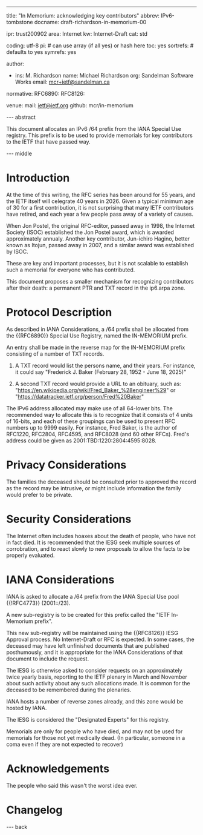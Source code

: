---
title: "In Memorium: acknowledging key contributors"
abbrev: IPv6-tombstone
docname: draft-richardson-in-memorium-00

ipr: trust200902
area: Internet
kw: Internet-Draft
cat: std

coding: utf-8
pi:    # can use array (if all yes) or hash here
  toc: yes
  sortrefs:   # defaults to yes
  symrefs: yes

author:

- ins: M. Richardson
  name: Michael Richardson
  org: Sandelman Software Works
  email: mcr+ietf@sandelman.ca

normative:
  RFC6890:
  RFC8126:

venue:
  mail: ietf@ietf.org
  github: mcr/in-memorium

--- abstract

This document allocates an IPv6 /64 prefix from the IANA Special Use registry.
This prefix is to be used to provide memorials for key contributors to the IETF that have passed way.

--- middle

# Introduction

At the time of this writing, the RFC series has been around for 55 years, and the IETF itself will celegrate 40 years in 2026.
Given a typical minimum age of 30 for a first contribution, it is not surprising that many IETF contributors have retired, and each year a few people pass away of a variety of causes.

When Jon Postel, the original RFC-editor, passed away in 1998, the Internet Society (ISOC) established the Jon Postel award, which is awarded approximately annualy.
Another key contributor, Jun-ichiro Hagino, better known as Itojun, passed away in 2007, and a similar award was established by ISOC.

These are key and important processes, but it is not scalable to establish such a memorial for everyone who has contributed.

This document proposes a smaller mechanism for recognizing contributors after their death:  a permanent PTR and TXT record in the ip6.arpa zone.

# Protocol Description

As described in IANA Considerations, a /64 prefix shall be allocated from the {{RFC6890}} Special Use Registry, named the IN-MEMORIUM prefix.

An entry shall be made in the reverse map for the IN-MEMORIUM prefix consisting of a number of TXT records.

1. A TXT record would list the persons name, and their years.  For instance, it could say "Frederick J. Baker (February 28, 1952 - June 18, 2025)"

2. A second TXT record would provide a URL to an obituary, such as:
"https://en.wikipedia.org/wiki/Fred_Baker_%28engineer%29" or "https://datatracker.ietf.org/person/Fred%20Baker"

The IPv6 address allocated may make use of all 64-lower bits.
The recommended way to allocate this is to recognize that it consists of 4 units of 16-bits, and each of these groupings can be used to present RFC numbers up to 9999 easily.
For instance, Fred Baker, is the author of RFC1220, RFC2804, RFC4595, and RFC8028 (and 60 other RFCs).
Fred's address could be given as 2001:TBD:1220:2804:4595:8028.


# Privacy Considerations

The families the deceased should be consulted prior to approved the record as the record may be intrusive, or might include information the family would prefer to be private.

# Security Considerations

The Internet often includes hoaxes about the death of people, who have not in fact died.
It is recommended that the IESG seek multiple sources of corrobration, and to react slowly to new proposals to allow the facts to be properly evaluated.

# IANA Considerations

IANA is asked to allocate a /64 prefix from the IANA Special Use pool {{!RFC4773}}
(2001::/23).

A new sub-registry is to be created for this prefix called the "IETF In-Memorium prefix".

This new sub-registry will be maintained using the {{RFC8126}} IESG Approval process.
No Internet-Draft or RFC is expected.
In some cases, the deceased may have left unfinished documents that are published posthumously, and it is appropriate for the IANA Considerations of that document to include the request.

The IESG is otherwise asked to consider requests on an approximately twice yearly basis, reporting to the IETF plenary in March and November about such activity about any such allocations made.
It is common for the deceased to be remembered during the plenaries.

IANA hosts a number of reverse zones already, and this zone would be hosted by IANA.

The IESG is considered the "Designated Experts" for this registry.

Memorials are only for people who have died, and may not be used for memorials for those not yet medically dead.
(In particular, someone in a coma even if they are not expected to recover)

# Acknowledgements

The people who said this wasn't the worst idea ever.

# Changelog


--- back

